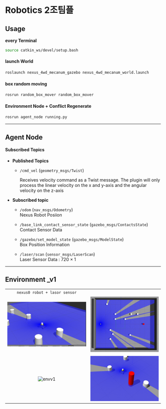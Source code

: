 # Robotics 2조팀플


## Usage




**every Terminal**
```bash
source catkin_ws/devel/setup.bash
```


#### launch World
```bash
roslaunch nexus_4wd_mecanum_gazebo nexus_4wd_mecanum_world.launch
```

#### box random moving
```bash
rosrun random_box_mover random_box_mover
```

#### Environment Node + Conflict Regenerate
```bash
rosrun agent_node running.py
```










***
## Agent Node


#### Subscribed Topics


* **Published Topics**
    * `/cmd_vel` (`geometry_msgs/Twist`)

        Receives velocity command as a Twist message. The plugin will only process the linear velocity on the x and y-axis and the angular velocity on the z-axis

* **Subscribed topic**
    * `/odom` (`nav_msgs/Odometry`)   
        Nexus Robot Posiion
    
    *  `/base_link_contact_sensor_state` (`gazebo_msgs/ContactsState`)   
        Contact Sensor Data 
    
    *  `/gazebo/set_model_state` (`gazebo_msgs/ModelState`)   
        Box Position Information

    *  `/laser/scan` (`sensor_msgs/LaserScan`)   
        Laser Sensor Data : 720 × 1







***
## Environment _v1






|                                  |                                  |
| :------------------------------: | :------------------------------: |
|  `nexus0 robot + lasor sensor`   |                                  |
| ![robot](/imgs/robot.png)        | ![robot](/imgs/env_pic.png)      |
|                                  |                                  |
|  ![envv1](./imgs/env_v2.gif)     | ![robot](/imgs/robot_stic.png)   |